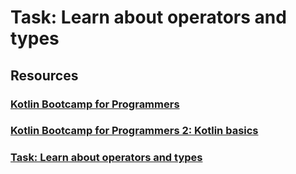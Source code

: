 # Task: Learn about operators and types

## Resources
### <a href="https://developer.android.com/courses/kotlin-bootcamp/overview">Kotlin Bootcamp for Programmers<a/>
### <a href="https://developer.android.com/codelabs/kotlin-bootcamp-basics">Kotlin Bootcamp for Programmers 2: Kotlin basics<a/>
### <a href="https://developer.android.com/codelabs/kotlin-bootcamp-basics#1">Task: Learn about operators and types<a/>
